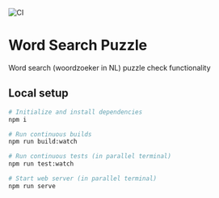 ![CI](https://github.com/jhaverhals/word-search-puzzle/actions/workflows/main.yml/badge.svg)

# Word Search Puzzle

Word search (woordzoeker in NL) puzzle check functionality

## Local setup

```bash
# Initialize and install dependencies
npm i

# Run continuous builds
npm run build:watch

# Run continuous tests (in parallel terminal)
npm run test:watch

# Start web server (in parallel terminal)
npm run serve
```
